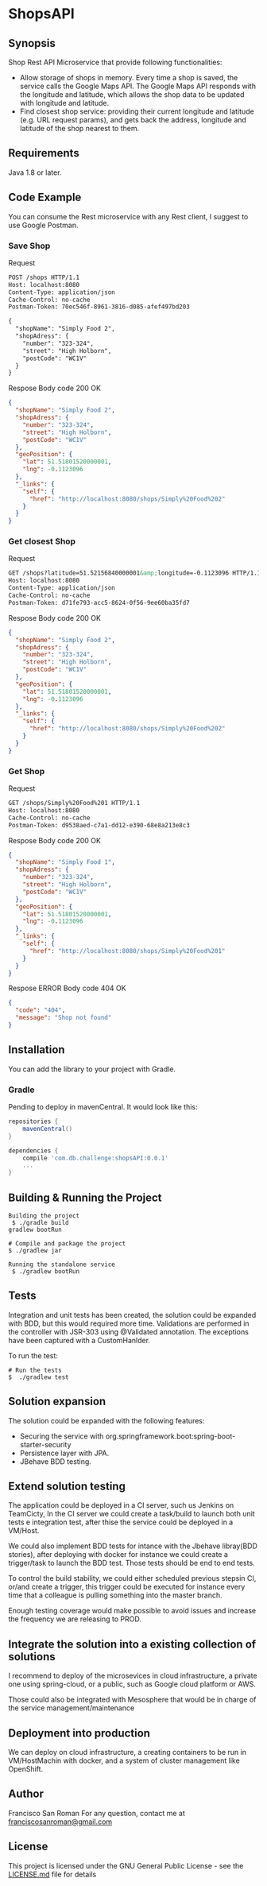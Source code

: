 # ShopsAPI

## Synopsis

Shop Rest API Microservice that provide following functionalities:

* Allow storage of shops in memory. Every time a shop is saved, the service calls the Google Maps API. The Google Maps API responds with the longitude and latitude, which allows the shop data to be updated with longitude and latitude.
* Find closest shop service: providing their current longitude and latitude (e.g. URL request params), and gets back the address, longitude and latitude of the shop nearest to them.

## Requirements

Java 1.8 or later.

## Code Example

You can consume the Rest microservice with any Rest client, I suggest to use Google Postman.


### Save Shop

Request
```HTML
POST /shops HTTP/1.1
Host: localhost:8080
Content-Type: application/json
Cache-Control: no-cache
Postman-Token: 70ec546f-8961-3816-d085-afef497bd203

{
  "shopName": "Simply Food 2",
  "shopAdress": {
    "number": "323-324",
    "street": "High Holborn",
    "postCode": "WC1V"
  }
}
```

Respose Body code 200 OK
```json
{
  "shopName": "Simply Food 2",
  "shopAdress": {
    "number": "323-324",
    "street": "High Holborn",
    "postCode": "WC1V"
  },
  "geoPosition": {
    "lat": 51.51801520000001,
    "lng": -0.1123096
  },
  "_links": {
    "self": {
      "href": "http://localhost:8080/shops/Simply%20Food%202"
    }
  }
}
```

### Get closest Shop

Request
```html
GET /shops?latitude=51.52156840000001&amp;longitude=-0.1123096 HTTP/1.1
Host: localhost:8080
Content-Type: application/json
Cache-Control: no-cache
Postman-Token: d71fe793-acc5-8624-0f56-9ee60ba35fd7
```

Respose Body code 200 OK
```json
{
  "shopName": "Simply Food 2",
  "shopAdress": {
    "number": "323-324",
    "street": "High Holborn",
    "postCode": "WC1V"
  },
  "geoPosition": {
    "lat": 51.51801520000001,
    "lng": -0.1123096
  },
  "_links": {
    "self": {
      "href": "http://localhost:8080/shops/Simply%20Food%202"
    }
  }
}
```

### Get Shop

Request
```html
GET /shops/Simply%20Food%201 HTTP/1.1
Host: localhost:8080
Cache-Control: no-cache
Postman-Token: d9538aed-c7a1-dd12-e390-68e8a213e8c3
```

Respose Body code 200 OK
```json
{
  "shopName": "Simply Food 1",
  "shopAdress": {
    "number": "323-324",
    "street": "High Holborn",
    "postCode": "WC1V"
  },
  "geoPosition": {
    "lat": 51.51801520000001,
    "lng": -0.1123096
  },
  "_links": {
    "self": {
      "href": "http://localhost:8080/shops/Simply%20Food%201"
    }
  }
}
```
Respose ERROR Body code 404 OK
```json
{
  "code": "404",
  "message": "Shop not found"
}
```

## Installation
You can add the library to your project with Gradle.


### Gradle
Pending to deploy in mavenCentral. It would look like this:

```groovy
repositories {
    mavenCentral()
}

dependencies {
    compile 'com.db.challenge:shopsAPI:0.0.1'
    ...
}
```

## Building & Running the Project
    Building the project
     $ ./gradle build
    gradlew bootRun
    
    # Compile and package the project
    $ ./gradlew jar
    
    Running the standalone service
     $ ./gradlew bootRun

## Tests

Integration and unit tests has been created, the solution could be expanded with BDD, but this would required more time. Validations are performed in the controller with JSR-303 using @Validated annotation. The exceptions have been captured with a CustomHanlder.

To run the test:

    # Run the tests
    $  ./gradlew test
 

## Solution expansion
The solution could be expanded with the following features:

* Securing the service with org.springframework.boot:spring-boot-starter-security
* Persistence layer with JPA.
* JBehave BDD testing.



## Extend solution testing

The application could be  deployed in a CI server, such us Jenkins on TeamCicty, In the CI server we could create a task/build to launch both unit tests e integration test, after thise the service could be deployed in a VM/Host.

We could also implement BDD tests for intance with the Jbehave libray(BDD stories), after deploying with docker for instance we could create a trigger/task to launch the BDD test. Those tests should be end to end tests.


To control the build stability, we could either scheduled previous stepsin CI, or/and create a trigger, this trigger could be executed for instance every time that a colleague is pulling something into the master branch.

Enough testing coverage would make possible to avoid issues and increase the frequency we are releasing to PROD.


## Integrate the solution into a existing collection of solutions
I recommend to deploy of the microsevices in cloud infrastructure, a private one using spring-cloud, or a public, such as Google cloud platform or AWS.

Those could also be integrated with Mesosphere that would be in charge of the service management/maintenance


## Deployment into production

We can deploy on cloud infrastructure, a creating containers to be run in VM/HostMachin with docker, and a system of cluster management like OpenShift.

## Author
Francisco San Roman 
For any question, contact me at franciscosanroman@gmail.com

## License

This project is licensed under the GNU General Public License - see the [LICENSE.md](LICENSE.md) file for details
